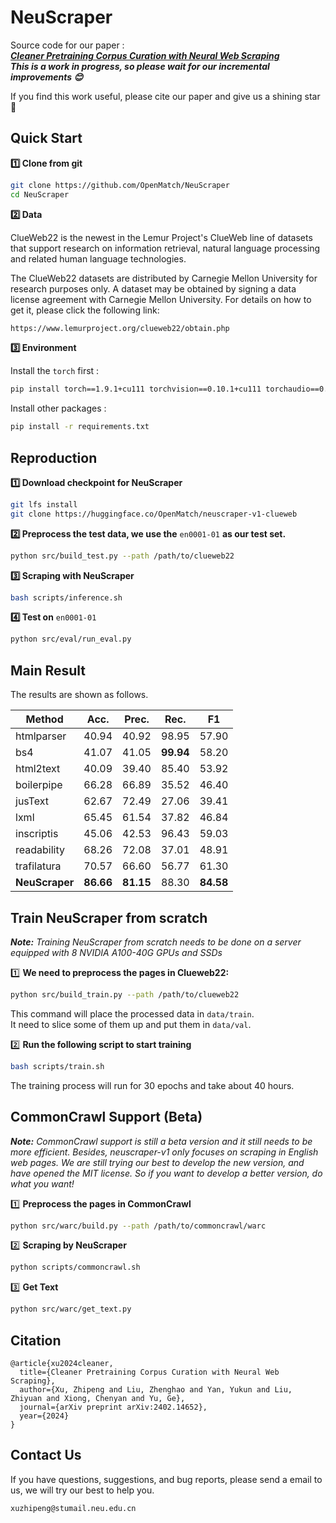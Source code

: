 # NeuScraper

Source code for our paper :  
***[Cleaner Pretraining Corpus Curation with Neural Web Scraping](https://arxiv.org/abs/2402.14652)***  
***This is a work in progress, so please wait for our incremental improvements 😊***

If you find this work useful, please cite our paper  and give us a shining star 🌟



## Quick Start

**1️⃣ Clone from git**

```bash
git clone https://github.com/OpenMatch/NeuScraper
cd NeuScraper
```

**2️⃣ Data**

ClueWeb22 is the newest in the Lemur Project's ClueWeb line of datasets that support research on information retrieval, natural language processing and related human language technologies. 

The ClueWeb22 datasets are distributed by Carnegie Mellon University for research purposes only. A dataset may be obtained by signing a data license agreement with Carnegie Mellon University. For details on how to get it, please click the following link:

```bash
https://www.lemurproject.org/clueweb22/obtain.php
```

**3️⃣ Environment**

Install the `torch` first :

```bash
pip install torch==1.9.1+cu111 torchvision==0.10.1+cu111 torchaudio==0.9.1 -f https://download.pytorch.org/whl/torch_stable.html
```

Install other packages :

```bash
pip install -r requirements.txt
```



## Reproduction

**1️⃣ Download checkpoint for NeuScraper**

```bash
git lfs install
git clone https://huggingface.co/OpenMatch/neuscraper-v1-clueweb
```

**2️⃣ Preprocess the test data, we use the** `en0001-01` **as our test set.**

```bash
python src/build_test.py --path /path/to/clueweb22
```

**3️⃣ Scraping with NeuScraper**

```bash
bash scripts/inference.sh
```

**4️⃣ Test on** `en0001-01`

```bash
python src/eval/run_eval.py
```



## Main Result 

The results are shown as follows.

| **Method**     | **Acc.**  | **Prec.** | **Rec.**  | **F1**    |
| -------------- | --------- | --------- | --------- | --------- |
| htmlparser     | 40.94     | 40.92     | 98.95     | 57.90     |
| bs4            | 41.07     | 41.05     | **99.94** | 58.20     |
| html2text      | 40.09     | 39.40     | 85.40     | 53.92     |
| boilerpipe     | 66.28     | 66.89     | 35.52     | 46.40     |
| jusText        | 62.67     | 72.49     | 27.06     | 39.41     |
| lxml           | 65.45     | 61.54     | 37.82     | 46.84     |
| inscriptis     | 45.06     | 42.53     | 96.43     | 59.03     |
| readability    | 68.26     | 72.08     | 37.01     | 48.91     |
| trafilatura    | 70.57     | 66.60     | 56.77     | 61.30     |
| **NeuScraper** | **86.66** | **81.15** | 88.30     | **84.58** |



## Train NeuScraper from scratch 

***Note:** Training NeuScraper from scratch needs to be done on a server equipped with 8 NVIDIA A100-40G GPUs and SSDs*

1️⃣ **We need to preprocess the pages in Clueweb22:**

```bash
python src/build_train.py --path /path/to/clueweb22
```

This command will place the processed data in `data/train`.  
It need to slice some of them up and put them in `data/val`.

2️⃣ **Run the following script to start training**

```bash
bash scripts/train.sh
```

The training process will run for 30 epochs and take about 40 hours. 



## CommonCrawl Support (Beta)

***Note:** CommonCrawl support is still a beta version and it still needs to be more efficient. Besides, neuscraper-v1 only focuses on scraping in English web pages. We are still trying our best to develop the new version, and have opened the MIT license. So if you want to develop a better version, do what you want!*

1️⃣ **Preprocess the pages in CommonCrawl**

```bash
python src/warc/build.py --path /path/to/commoncrawl/warc
```

2️⃣ **Scraping by NeuScraper**

```bash
python scripts/commoncrawl.sh
```

3️⃣ **Get Text**

```bash
python src/warc/get_text.py
```



## Citation

```
@article{xu2024cleaner,
  title={Cleaner Pretraining Corpus Curation with Neural Web Scraping},
  author={Xu, Zhipeng and Liu, Zhenghao and Yan, Yukun and Liu, Zhiyuan and Xiong, Chenyan and Yu, Ge},
  journal={arXiv preprint arXiv:2402.14652},
  year={2024}
}
```



## Contact Us

If you have questions, suggestions, and bug reports, please send a email to us, we will try our best to help you. 

```bash
xuzhipeng@stumail.neu.edu.cn  
```
